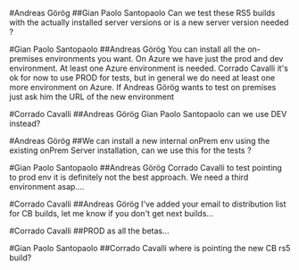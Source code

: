 #Andreas Görög
##Gian Paolo Santopaolo Can we test these RS5 builds with the actually installed server versions or is a new server version needed ?

#Gian Paolo Santopaolo
##Andreas Görög You can install all the on-premises environments you want. On Azure we have just the prod and dev environment. At least one Azure environment is needed.
Corrado Cavalli it's ok for now to use PROD for tests, but in general we do need at least one more environment on Azure.
If Andreas Görög wants to test on premises just ask him the URL of the new environment

#Corrado Cavalli
##Andreas Görög Gian Paolo Santopaolo can we use DEV instead?

#Andreas Görög
##We can install a new internal onPrem env using the existing onPrem Server installation, can we use this for the tests ? 

#Gian Paolo Santopaolo
##Andreas Görög Corrado Cavalli to test pointing to prod env it is definitely not the best approach. We need a third environment asap....

#Corrado Cavalli
##Andreas Görög I've added your email to distribution list for CB builds, let me know if you don't get next builds...

#Corrado Cavalli
##PROD as all the betas...

#Gian Paolo Santopaolo
##Corrado Cavalli where is pointing the new CB rs5 build?
